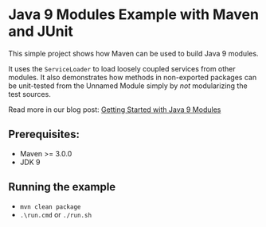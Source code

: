 # Java 9 Modules Example with Maven and JUnit
This simple project shows how Maven can be used to build Java 9 modules. 

It uses the `ServiceLoader` to load loosely coupled services from other modules.
It also demonstrates how methods in non-exported packages can be unit-tested from the 
Unnamed Module simply by *not* modularizing the test sources.


Read more in our blog post: [Getting Started with Java 9 Modules]

## Prerequisites:
* Maven >= 3.0.0
* JDK 9

## Running the example
* `mvn clean package`
* `.\run.cmd` or `./run.sh`

[Getting Started with Java 9 Modules]: https://labs.consol.de/development/2017/02/13/getting-started-with-java9-modules.html

